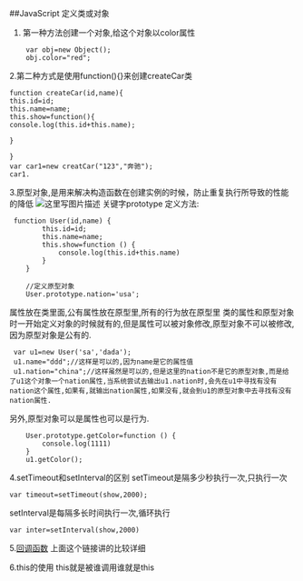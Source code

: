 ﻿##JavaScript 定义类或对象
1. 第一种方法创建一个对象,给这个对象以color属性
```
	var obj=new Object();
	obj.color="red";
```
2.第二种方式是使用function(){}来创建createCar类
```
function createCar(id,name){
this.id=id;
this.name=name;
this.show=function(){
console.log(this.id+this.name);

}

}
var car1=new creatCar("123","奔驰");
car1.
```

3.原型对象,是用来解决构造函数在创建实例的时候，防止重复执行所导致的性能的降低
![这里写图片描述](https://img-blog.csdn.net/20180712194501289?watermark/2/text/aHR0cHM6Ly9ibG9nLmNzZG4ubmV0L3FxXzM3ODkyMjIz/font/5a6L5L2T/fontsize/400/fill/I0JBQkFCMA==/dissolve/70)
关键字prototype
定义方法:
```
 function User(id,name) {
        this.id=id;
        this.name=name;
        this.show=function () {
            console.log(this.id+this.name)
        }
    }

    //定义原型对象
    User.prototype.nation='usa';
```
属性放在类里面,公有属性放在原型里,所有的行为放在原型里
类的属性和原型对象时一开始定义对象的时候就有的,但是属性可以被对象修改,原型对象不可以被修改,因为原型对象是公有的.
```
 var u1=new User('sa','dada');
 u1.name="ddd";//这样是可以的,因为name是它的属性值
 u1.nation="china";//这样虽然是可以的,但是这里的nation不是它的原型对象,而是给了u1这个对象一个nation属性,当系统尝试去输出u1.nation时,会先在u1中寻找有没有nation这个属性,如果有,就输出nation属性,如果没有,就会到u1的原型对象中去寻找有没有nation属性.
```
另外,原型对象可以是属性也可以是行为.
```
	User.prototype.getColor=function () {
	    console.log(1111)
	}
	u1.getColor();
```

4.setTimeout和setInterval的区别
setTimeout是隔多少秒执行一次,只执行一次
```
var timeout=setTimeout(show,2000);
```
setInterval是每隔多长时间执行一次,循环执行
```
var inter=setInterval(show,2000)

```
5.[回调函数](https://www.cnblogs.com/lishuxue/p/5999682.html)
上面这个链接讲的比较详细

6.this的使用
this就是被谁调用谁就是this

